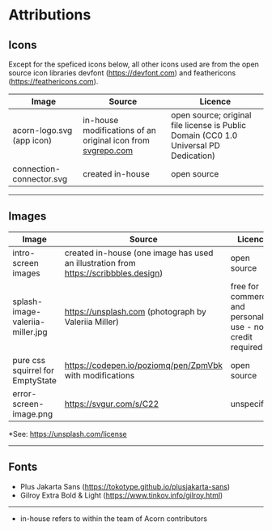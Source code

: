 # Attributions

## Icons

Except for the speficed icons below, all other icons used are from the open source icon libraries devfont (https://devfont.com) and feathericons (https://feathericons.com). 


| Image                | Source                                         | Licence                                                          |
| -------------------- | ---------------------------------------------- | ---------------------------------------------------------------- |
| acorn-logo.svg (app icon)          | in-house modifications of an original icon from [svgrepo.com](https://www.svgrepo.com)                    | open source; original file license is Public Domain (CC0 1.0 Universal PD Dedication)      |                      
| connection-connector.svg     | created in-house                               | open source                                                      |

---


## Images


| Image           | Source                                         | Licence                                                          |
| --------------- | ---------------------------------------------- | ---------------------------------------------------------------- |
| intro-screen images     | created in-house (one image has used an illustration from https://scribbbles.design)                    | open source                                                     |
| splash-image-valeriia-miller.jpg           | https://unsplash.com (photograph by Valeriia Miller)                | free for commercial and personal use - no credit required*        |
| pure css squirrel for EmptyState    | https://codepen.io/poziomq/pen/ZpmVbk with modifications           | open source                |
| error-screen-image.png | https://svgur.com/s/C22 | unspecified |


*See: https://unsplash.com/license

---

## Fonts

- Plus Jakarta Sans (https://tokotype.github.io/plusjakarta-sans)
- Gilroy Extra Bold & Light (https://www.tinkov.info/gilroy.html)

---
* in-house refers to within the team of Acorn contributors


